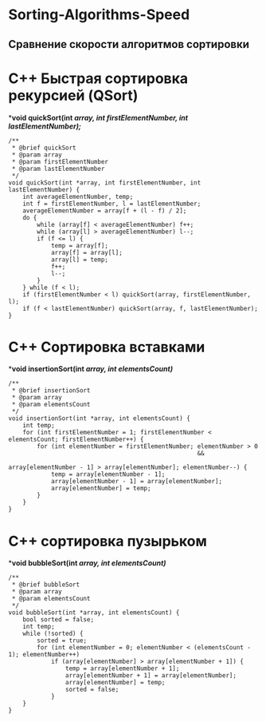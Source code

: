# Sorting-Algorithms-Speed
## Сравнение скорости алгоритмов сортировки


# C++ Быстрая сортировка рекурсией (QSort)
***void quickSort(int *array, int firstElementNumber, int lastElementNumber);***
```
/**
 * @brief quickSort
 * @param array
 * @param firstElementNumber
 * @param lastElementNumber
 */
void quickSort(int *array, int firstElementNumber, int lastElementNumber) {
    int averageElementNumber, temp;
    int f = firstElementNumber, l = lastElementNumber;
    averageElementNumber = array[f + (l - f) / 2];
    do {
        while (array[f] < averageElementNumber) f++;
        while (array[l] > averageElementNumber) l--;
        if (f <= l) {
            temp = array[f];
            array[f] = array[l];
            array[l] = temp;
            f++;
            l--;
        }
    } while (f < l);
    if (firstElementNumber < l) quickSort(array, firstElementNumber, l);
    if (f < lastElementNumber) quickSort(array, f, lastElementNumber);
}
```

# С++ Сортировка вставками
***void insertionSort(int *array, int elementsCount)***
```
/**
 * @brief insertionSort
 * @param array
 * @param elementsCount
 */
void insertionSort(int *array, int elementsCount) {
    int temp;
    for (int firstElementNumber = 1; firstElementNumber < elementsCount; firstElementNumber++) {
        for (int elementNumber = firstElementNumber; elementNumber > 0
                                                     &&
                                                     array[elementNumber - 1] > array[elementNumber]; elementNumber--) {
            temp = array[elementNumber - 1];
            array[elementNumber - 1] = array[elementNumber];
            array[elementNumber] = temp;
        }
    }
}
```

# С++ сортировка пузырьком
***void bubbleSort(int *array, int elementsCount)***
```
/**
 * @brief bubbleSort
 * @param array
 * @param elementsCount
 */
void bubbleSort(int *array, int elementsCount) {
    bool sorted = false;
    int temp;
    while (!sorted) {
        sorted = true;
        for (int elementNumber = 0; elementNumber < (elementsCount - 1); elementNumber++)
            if (array[elementNumber] > array[elementNumber + 1]) {
                temp = array[elementNumber + 1];
                array[elementNumber + 1] = array[elementNumber];
                array[elementNumber] = temp;
                sorted = false;
            }
    }
}
```
